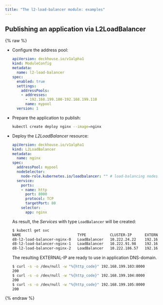 ```yaml
---
title: "The l2-load-balancer module: examples"
---
```


## Publishing an application via L2LoadBalancer

{% raw %}
* Configure the address pool:

  ```yaml
  apiVersion: deckhouse.io/v1alpha1
  kind: ModuleConfig
  metadata:
    name: l2-load-balancer
  spec:
    enabled: true
    settings:
      addressPools:
      - addresses:
        - 192.168.199.100-192.168.199.110
        name: mypool
    version: 1
  ```

* Prepare the application to publish:

  ```bash
  kubectl create deploy nginx --image=nginx
  ```

* Deploy the _L2LoadBalancer_ resource:

  ```yaml
  apiVersion: deckhouse.io/v1alpha1
  kind: L2LoadBalancer
  metadata:
    name: nginx
  spec:
    addressPool: mypool
    nodeSelector:
      node-role.kubernetes.io/loadbalancer: "" # load-balancing nodes
    service:
      ports:
      - name: http
        port: 8000
        protocol: TCP
        targetPort: 80
      selector:
        app: nginx
  ```

  As result, the _Services_ with type `LoadBalancer` will be created:

  ```bash
  $ kubectl get svc
  NAME                          TYPE           CLUSTER-IP      EXTERNAL-IP       PORT(S)          AGE
  d8-l2-load-balancer-nginx-0   LoadBalancer   10.222.24.22    192.168.199.103   8000:31262/TCP   1s
  d8-l2-load-balancer-nginx-1   LoadBalancer   10.222.91.98    192.168.199.104   8000:30806/TCP   1s
  d8-l2-load-balancer-nginx-2   LoadBalancer   10.222.186.57   192.168.199.105   8000:30272/TCP   1s
  ```

  The resulting EXTERNAL-IP are ready to use in application DNS-domain.

  ```bash
  $ curl -s -o /dev/null -w "%{http_code}" 192.168.199.103:8000
  200
  $ curl -s -o /dev/null -w "%{http_code}" 192.168.199.104:8000
  200
  $ curl -s -o /dev/null -w "%{http_code}" 192.168.199.105:8000
  200
  ```

{% endraw %}
